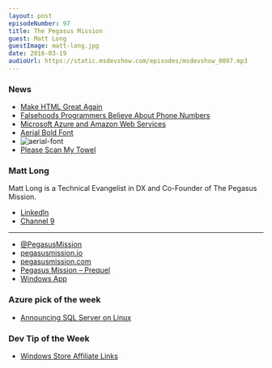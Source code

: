 ```yaml
---
layout: post
episodeNumber: 97
title: The Pegasus Mission
guest: Matt Long
guestImage: matt-long.jpg
date: 2016-03-19
audioUrl: https://static.msdevshow.com/episodes/msdevshow_0097.mp3
---
```


### News

 - [Make HTML Great Again](https://medium.com/track-changes/track-changes-podcast-3-make-html-great-again-66dbd5ecfd46#.qukvs6m8c)
 - [Falsehoods Programmers Believe About Phone Numbers](https://github.com/googlei18n/libphonenumber/blob/master/FALSEHOODS.md?utm_content=buffer8232f&utm_medium=social&utm_source=twitter.com&utm_campaign=buffer)
 - [Microsoft Azure and Amazon Web Services](https://azure.microsoft.com/en-us/campaigns/azure-vs-aws/mapping/)
 - [Aerial Bold Font](http://type.aerial-bold.com/tw/)
  - ![aerial-font](aerial-msdevshow.jpg)
 - [Please Scan My Towel](http://jerrygamblin.com/2016/03/01/please-scan-my-towel/)
 
### Matt Long

Matt Long is a Technical Evangelist in DX and Co-Founder of The Pegasus Mission.

 - [LinkedIn](https://www.linkedin.com/in/matt-long-56b5996)
 - [Channel 9](https://channel9.msdn.com/Events/Speakers/matt+long)

---------------------------------------------

 - [@PegasusMission](https://twitter.com/PegasusMission)
 - [pegasusmission.io](https://www.pegasusmission.io/)
 - [pegasusmission.com](http://pegasusmission.com/)
  - [Pegasus Mission – Prequel](http://pegasusmission.com/2015/02/09/pegasus-mission-prequel/)
 - [Windows App](https://www.microsoft.com/en-us/store/apps/pegasus-mission/9nblggh5x13r)

### Azure pick of the week

 - [Announcing SQL Server on Linux](https://blogs.microsoft.com/blog/2016/03/07/announcing-sql-server-on-linux/)

### Dev Tip of the Week

 - [Windows Store Affiliate Links](https://blogs.windows.com/buildingapps/2016/03/15/using-the-microsoft-affiliate-program-to-earn-additional-7-on-windows-store-sales/)
